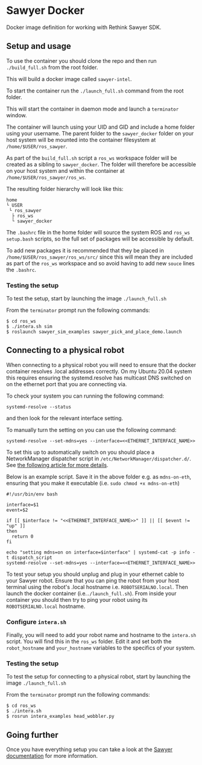 # Sawyer Docker
Docker image definition for working with Rethink Sawyer SDK.

## Setup and usage
To use the container you should clone the repo and then run
`./build_full.sh`
from the root folder.

This will build a docker image called `sawyer-intel`.

To start the container run the
`./launch_full.sh`
command from the root folder.

This will start the container in daemon mode and launch a `terminator` window.

The container will launch using your UID and GID and include a home folder using your username. The parent folder to the `sawyer_docker` folder on your host system will be mounted into the container filesystem at `/home/$USER/ros_sawyer`. 

As part of the `build_full.sh` script a `ros_ws` workspace folder will be created as a sibling to `sawyer_docker`. The folder will therefore be accessible on your host system and within the container at `/home/$USER/ros_sawyer/ros_ws`.

The resulting folder hierarchy will look like this: 

```
home 
└ USER  
 └ ros_sawyer  
  ├ ros_ws 
  └ sawyer_docker
 ``` 

The `.bashrc` file in the home folder will source the system ROS and `ros_ws` `setup.bash` scripts, so the full set of packages will be accessible by default.

To add new packages it is recommended that they be placed in `/home/$USER/ros_sawyer/ros_ws/src/` since this will mean they are included as part of the `ros_ws` workspace and so avoid having to add new `souce` lines the `.bashrc`.

### Testing the setup
To test the setup, start by launching the image
```./launch_full.sh```

From the `terminator` prompt run the following commands:
```
$ cd ros_ws
$ ./intera.sh sim
$ roslaunch sawyer_sim_examples sawyer_pick_and_place_demo.launch
```
## Connecting to a physical robot
When connecting to a physical robot you will need to ensure that the docker container resolves .local addresses correctly. On my Ubuntu 20.04 system this requires ensuring the systemd.resolve has multicast DNS switched on on the ethernet port that you are connecting via.

To check your system you can running the following command:
```
systemd-resolve --status
```
and then look for the relevant interface setting.

To manually turn the setting on you can use the following command:
```
systemd-resolve --set-mdns=yes --interface=<<ETHERNET_INTERFACE_NAME>>
```

To set this up to automatically switch on you should place a NetworkManager dispatcher script in `/etc/NetworkManager/dispatcher.d/`. See [the following article for more details](https://askubuntu.com/questions/1111652/network-manager-script-when-interface-up).

Below is an example script. Save it in the above folder e.g. as `mdns-on-eth`, ensuring that you make it executable (i.e. `sudo chmod +x mdns-on-eth`)
```
#!/usr/bin/env bash

interface=$1
event=$2

if [[ $interface != "<<ETHERNET_INTERFACE_NAME>>" ]] || [[ $event != "up" ]]
then
  return 0
fi

echo "setting mdns=on on interface=$interface" | systemd-cat -p info -t dispatch_script
systemd-resolve --set-mdns=yes --interface=<<ETHERNET_INTERFACE_NAME>>
```

To test your setup you should unplug and plug in your ethernet cable to your Sawyer robot. Ensure that you can ping the robot from your host terminal using the robot's .local hostname i.e. `ROBOTSERIALNO.local`. Then launch the docker container (i.e.`./launch_full.sh`). From inside your container you should then try to ping your robot using its `ROBOTSERIALNO.local` hostname.

### Configure `intera.sh`
Finally, you will need to add your robot name and hostname to the `intera.sh` script. You will find this in the `ros_ws` folder. Edit it and set both the `robot_hostname` and `your_hostname` variables to the specifics of your system. 

### Testing the setup
To test the setup for connecting to a physical robot, start by launching the image
```./launch_full.sh```

From the `terminator` prompt run the following commands:
```
$ cd ros_ws
$ ./intera.sh 
$ rosrun intera_examples head_wobbler.py
``` 
## Going further
Once you have everything setup you can take a look at the [Sawyer documentation](https://support.rethinkrobotics.com/support/solutions) for more information.


